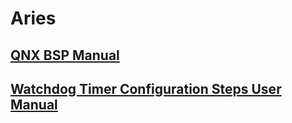 # Aries

## [QNX BSP Manual](qnx-bsp-manual/)

## [Watchdog Timer Configuration Steps User Manual](watchdog-timer-configuration-steps-user-manual/)
